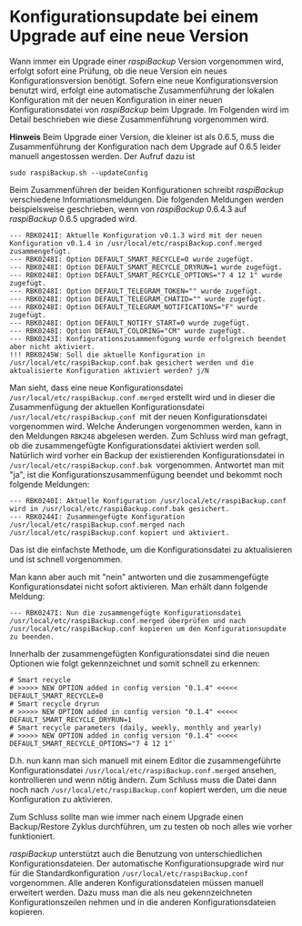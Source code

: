 # Konfigurationsupdate bei einem Upgrade auf eine neue Version

Wann immer ein Upgrade einer *raspiBackup* Version vorgenommen wird,
erfolgt sofort eine Prüfung, ob die neue Version ein
neues Konfigurationsversion benötigt. Sofern eine neue
Konfigurationsversion benutzt wird, erfolgt eine automatische
Zusammenführung der lokalen Konfiguration mit der neuen Konfiguration in
einer neuen Konfigurationsdatei von *raspiBackup* beim Upgrade. Im
Folgenden wird im Detail beschrieben wie diese Zusammenführung
vorgenommen wird.

**Hinweis**
Beim Upgrade einer Version, die kleiner ist als 0.6.5, muss die
Zusammenführung der Konfiguration nach dem Upgrade auf 0.6.5 leider
manuell angestossen werden. Der Aufruf dazu ist

    sudo raspiBackup.sh --updateConfig


Beim Zusammenführen der beiden Konfigurationen schreibt *raspiBackup*
verschiedene Informationsmeldungen. Die folgenden Meldungen werden
beispielsweise geschrieben, wenn von *raspiBackup* 0.6.4.3 auf *raspiBackup*
0.6.5 upgraded wird.

    --- RBK0241I: Aktuelle Konfiguration v0.1.3 wird mit der neuen Konfiguration v0.1.4 in /usr/local/etc/raspiBackup.conf.merged zusammengefügt.
    --- RBK0248I: Option DEFAULT_SMART_RECYCLE=0 wurde zugefügt.
    --- RBK0248I: Option DEFAULT_SMART_RECYCLE_DRYRUN=1 wurde zugefügt.
    --- RBK0248I: Option DEFAULT_SMART_RECYCLE_OPTIONS="7 4 12 1" wurde zugefügt.
    --- RBK0248I: Option DEFAULT_TELEGRAM_TOKEN="" wurde zugefügt.
    --- RBK0248I: Option DEFAULT_TELEGRAM_CHATID="" wurde zugefügt.
    --- RBK0248I: Option DEFAULT_TELEGRAM_NOTIFICATIONS="F" wurde zugefügt.
    --- RBK0248I: Option DEFAULT_NOTIFY_START=0 wurde zugefügt.
    --- RBK0248I: Option DEFAULT_COLORING="CM" wurde zugefügt.
    --- RBK0243I: Konfigurationszusammenfügung wurde erfolgreich beendet aber nicht aktiviert.
    !!! RBK0245W: Soll die aktuelle Konfiguration in /usr/local/etc/raspiBackup.conf.bak gesichert werden und die aktualisierte Konfiguration aktiviert werden? j/N


Man sieht, dass eine neue Konfigurationsdatei
`/usr/local/etc/raspiBackup.conf.merged` erstellt wird und in dieser die
Zusammenfügung der aktuellen Konfigurationsdatei
`/usr/local/etc/raspiBackup.conf `mit der neuen Konfigurationsdatei
vorgenommen wird. Welche Änderungen vorgenommen werden, kann in den
Meldungen `RBK248` abgelesen werden. Zum Schluss wird man gefragt, ob die
zusammengefügte Konfigurationsdatei aktiviert werden soll. Natürlich
wird vorher ein Backup der existierenden Konfigurationsdatei in
`/usr/local/etc/raspiBackup.conf.bak `vorgenommen. Antwortet man mit "ja",
ist die Konfigurationszusammenfügung beendet und bekommt noch folgende
Meldungen:

    --- RBK0240I: Aktuelle Konfiguration /usr/local/etc/raspiBackup.conf wird in /usr/local/etc/raspiBackup.conf.bak gesichert.
    --- RBK0244I: Zusammengefügte Konfiguration /usr/local/etc/raspiBackup.conf.merged nach /usr/local/etc/raspiBackup.conf kopiert und aktiviert.

Das ist die einfachste Methode, um die Konfigurationsdatei zu
aktualisieren und ist schnell vorgenommen.

Man kann aber auch mit "nein" antworten und die zusammengefügte
Konfigurationsdatei nicht sofort aktivieren. Man erhält dann folgende
Meldung:

    --- RBK0247I: Nun die zusammengefügte Konfigurationsdatei /usr/local/etc/raspiBackup.conf.merged überprüfen und nach /usr/local/etc/raspiBackup.conf kopieren um den Konfigurationsupdate zu beenden.

Innerhalb der zusammengefügten Konfigurationsdatei sind die neuen
Optionen wie folgt gekennzeichnet und somit schnell zu erkennen:

    # Smart recycle
    # >>>>> NEW OPTION added in config version "0.1.4" <<<<<
    DEFAULT_SMART_RECYCLE=0
    # Smart recycle dryrun
    # >>>>> NEW OPTION added in config version "0.1.4" <<<<<
    DEFAULT_SMART_RECYCLE_DRYRUN=1
    # Smart recycle parameters (daily, weekly, monthly and yearly)
    # >>>>> NEW OPTION added in config version "0.1.4" <<<<<
    DEFAULT_SMART_RECYCLE_OPTIONS="7 4 12 1"`

D.h. nun kann man sich manuell mit einem Editor die zusammengeführte
Konfigurationsdatei `/usr/local/etc/raspiBackup.conf.merged` ansehen,
kontrollieren und wenn nötig ändern. Zum Schluss muss die Datei dann
noch nach `/usr/local/etc/raspiBackup.conf` kopiert werden, um die neue
Konfiguration zu aktivieren.

Zum Schluss sollte man wie immer nach einem Upgrade einen Backup/Restore
Zyklus durchführen, um zu testen ob noch alles wie vorher funktioniert.

*raspiBackup* unterstützt auch die Benutzung von unterschiedlichen
Konfigurationsdateien. Der automatische Konfigurationsupgrade wird nur
für die Standardkonfiguration `/usr/local/etc/raspiBackup.conf`
vorgenommen. Alle anderen Konfigurationsdateien müssen manuell erweitert
werden. Dazu muss man die als neu gekennzeichneten Konfigurationszeilen
nehmen und in die anderen Konfigurationsdateien kopieren.

[.status]: rft
[.source]: https://www.linux-tips-and-tricks.de/de/raspibackupcategoried/567-raspibackup-konfigurationsupdate-nach-einem-upgrade-auf-eine-neue-version
[.source]: https://www.linux-tips-and-tricks.de/en/raspibackupcategorye/570-raspibackup-configuration-update-when-upgrading-to-a-new-version

